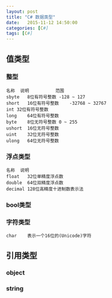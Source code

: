 ```yaml
---
layout: post
title: "C# 数据类型"
date:   2015-11-12 14:50:00 
categories: [C#]
tags: [C#]
---
```


## 值类型  

### 整型  

	名称	说明			范围  
	sbyte   8位有符号整数	-128 ~ 127  
	short	16位有符号整数	-32768 ~ 32767  
	int	32位有符号整数  
	long	64位有符号整数  
	byte	8位无符号整数	0 ~ 255  
	ushort	16位无符号整数  
	uint	32位无符号整数  
	ulong	64位无符号整数  
	
### 浮点类型  

	名称	说明  
	float	32位单精度浮点数  
	double	64位双精度浮点数  
	decimal	128位高精度十进制数表示法  
	
### bool类型  

### 字符类型  

	char	表示一个16位的(Unicode)字符  
	
## 引用类型  

### object  

### string  